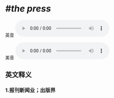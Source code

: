 # ***\#the press*** 
英音
<audio src="./media/the press1_AAC.aac" controls="controls"></audio>

美音
<audio src="./media/the press2_AAC.aac" controls="controls"></audio>



  

英文释义
---
### 1.**报刊新闻业；出版界**  


